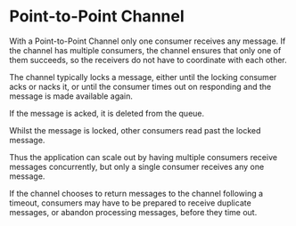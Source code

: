 # Point-to-Point Channel #

With a Point-to-Point Channel only one consumer receives any message. If the channel has multiple consumers, the channel ensures that only one of them succeeds, so the receivers do not have to coordinate with each other.

The channel typically locks a message, either until the locking consumer acks or nacks it, or until the consumer times out on responding and the message is made available again.

If the message is acked, it is deleted from the queue.

Whilst the message is locked, other consumers read past the locked message.

Thus the application can scale out by having multiple consumers receive messages concurrently, but only a single consumer receives any one message.

If the channel chooses to return messages to the channel following a timeout, consumers may have to be prepared to receive duplicate messages, or abandon processing messages, before they time out.
